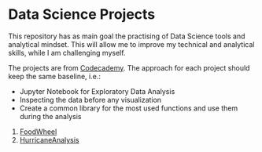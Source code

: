 # Data Science Projects

This repository has as main goal the practising of Data Science tools and analytical mindset. This will allow me to improve
my technical and analytical skills, while I am challenging myself.

The projects are from [Codecademy](https://www.codecademy.com/projects). The approach for each project should keep the same baseline, i.e.:

- Jupyter Notebook for Exploratory Data Analysis
- Inspecting the data before any visualization
- Create a common library for the most used functions and use them during the analysis

1. [FoodWheel](FoodWheel/)
2. [HurricaneAnalysis](HurricaneAnalysis/)